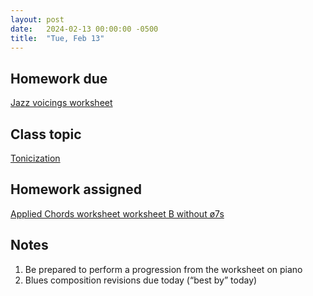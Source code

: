 ```yaml
---
layout: post
date:   2024-02-13 00:00:00 -0500
title:  "Tue, Feb 13"
---
```


## Homework due

[Jazz voicings worksheet](https://viva.pressbooks.pub/openmusictheory/chapter/jazz-voicings/#assignments)

## Class topic

[Tonicization](https://viva.pressbooks.pub/openmusictheory/chapter/tonicization/)

## Homework assigned

[Applied Chords worksheet worksheet B without ø7s](https://viva.pressbooks.pub/openmusictheory/chapter/tonicization/#assignments)

## Notes

1. Be prepared to perform a progression from the worksheet on piano
2. Blues composition revisions due today (“best by” today)